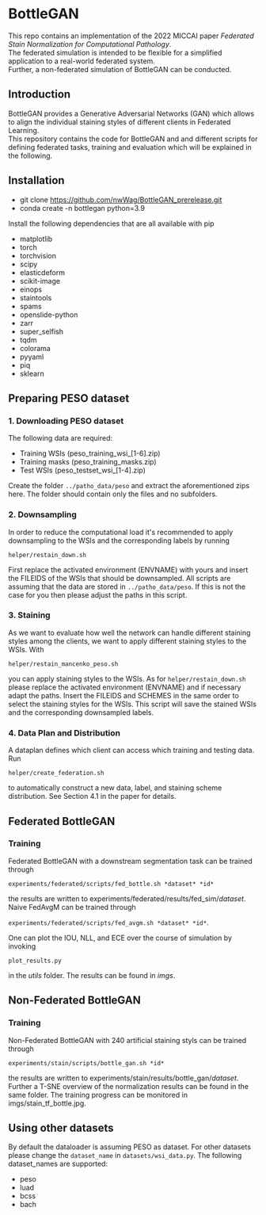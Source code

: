 # BottleGAN
This repo contains an implementation of the 2022 MICCAI paper *Federated Stain Normalization for Computational Pathology*.</br>
The federated simulation is intended to be flexible for a simplified application to a real-world federated system.</br>
Further, a non-federated simulation of BottleGAN can be conducted.

## Introduction
BottleGAN provides a Generative Adversarial Networks (GAN) which allows to align the individual staining styles of different clients in Federated Learning.</br>
This repository contains the code for BottleGAN and and different scripts for defining federated tasks, training and evaluation which will be explained in the following.

## Installation
- git clone https://github.com/nwWag/BottleGAN_prerelease.git
- conda create -n bottlegan python=3.9

Install the following dependencies that are all available with pip
- matplotlib
- torch
- torchvision
- scipy
- elasticdeform
- scikit-image
- einops
- staintools
- spams
- openslide-python
- zarr
- super_selfish
- tqdm
- colorama
- pyyaml
- piq
- sklearn

## Preparing PESO dataset
### 1. Downloading PESO dataset
The following data are required:
- Training WSIs (peso_training_wsi_[1-6].zip)
- Training masks (peso_training_masks.zip)
- Test WSIs (peso_testset_wsi_[1-4].zip)</br>

Create the folder ```../patho_data/peso```  and extract the aforementioned zips here. The folder should contain only the files and no subfolders.

### 2. Downsampling
In order to reduce the computational load it's recommended to apply downsampling to the WSIs and the corresponding labels by running 

```helper/restain_down.sh```

First replace the activated environment (ENVNAME) with yours and insert the FILEIDS of the WSIs that should be downsampled.
All scripts are assuming that the data are stored in ```../patho_data/peso```. If this is not the case for you then please adjust the paths in this script.

### 3. Staining
As we want to evaluate how well the network can handle different staining styles among the clients, we want to apply different staining styles to the WSIs.
With 

```helper/restain_mancenko_peso.sh```

you can apply staining styles to the WSIs.
As for ```helper/restain_down.sh``` please replace the activated environment (ENVNAME) and if necessary adapt the paths. Insert the FILEIDS and SCHEMES in the same order to select the staining styles for the WSIs. This script will save the stained WSIs and the corresponding downsampled labels.

### 4. Data Plan and Distribution
A dataplan defines which client can access which training and testing data.
Run 

```helper/create_federation.sh```

to automatically construct a new data, label, and staining scheme distribution. See Section 4.1 in the paper for details.
## Federated BottleGAN
### Training
Federated BottleGAN with a downstream segmentation task can be trained through

```experiments/federated/scripts/fed_bottle.sh *dataset* *id*```

the results are written to
experiments/federated/results/fed_sim/*dataset*.
Naive FedAvgM can be trained through

```experiments/federated/scripts/fed_avgm.sh *dataset* *id*```.

One can plot the IOU, NLL, and ECE over the course of simulation by invoking

```plot_results.py```

in the *utils* folder. The results can be found in *imgs*.

## Non-Federated BottleGAN
### Training
Non-Federated BottleGAN with 240 artificial staining styls can be trained through

```experiments/stain/scripts/bottle_gan.sh *id*```

the results are written to
experiments/stain/results/bottle_gan/*dataset*. Further a T-SNE overview of the normalization results can be found in the same folder.
The training progress can be monitored in imgs/stain_tf_bottle.jpg.

## Using other datasets
By default the dataloader is assuming PESO as dataset. For other datasets please change the ```dataset_name``` in ```datasets/wsi_data.py```.
The following dataset_names are supported:
- peso
- luad
- bcss
- bach
